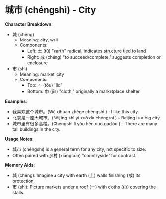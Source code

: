 # **城市 (chéngshì) - City**

**Character Breakdown**:  
- 城 (chéng)
  - Meaning: city, wall
  - Components:
    - Left: 土 (tǔ) "earth" radical, indicates structure tied to land
    - Right: 成 (chéng) "to succeed/complete," suggests completion or enclosure  
- 市 (shì)
  - Meaning: market, city
  - Components:
    - Top: 亠 (tóu) "lid"
    - Bottom: 巾 (jīn) "cloth," originally a marketplace shelter

**Examples**:  
- 我喜欢这个城市。(Wǒ xǐhuān zhège chéngshì.) - I like this city.  
- 北京是一座大城市。(Běijīng shì yí zuò dà chéngshì.) - Beijing is a big city.  
- 城市里有很多高楼。(Chéngshì lǐ yǒu hěn duō gāolóu.) - There are many tall buildings in the city.

**Usage Notes**:  
- 城市 (chéngshì) is a general term for any city, not specific to size.  
- Often paired with 乡村 (xiāngcūn) "countryside" for contrast.

**Memory Aids**:  
- 城 (chéng): Imagine a city with earth (土) walls finishing (成) its protection.  
- 市 (shì): Picture markets under a roof (亠) with cloths (巾) covering the stalls.